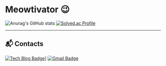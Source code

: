 # Meowtivator 😉

![Anurag's GitHub stats](https://github-readme-stats.vercel.app/api?meowtivator=anuraghazra&show_icons=true&theme=onedark)
[![Solved.ac Profile](http://mazassumnida.wtf/api/v2/generate_badge?boj=jdev0229)](https://solved.ac/jdev0229/)

---
## 📬 Contacts
[![Tech Blog Badge](http://img.shields.io/badge/-Tech%20blog-black?style=flat-square&logo=github&link=https://meowtivator.github.io/)](https://meowtivator.github.io/)]
[![Gmail Badge](https://img.shields.io/badge/Gmail-d14836?style=flat-square&logo=Gmail&logoColor=white&link=mailto:02dosiu@gmail.com)](mailto:02dosiu@gmail.com)
